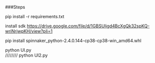 ###Steps

pip install -r requirements.txt

install sdk 
https://drive.google.com/file/d/1GBSUljgd4BcXgQk32spKQ-wriNrjwpKH/view?pli=1

pip install spinnaker_python-2.4.0.144-cp38-cp38-win_amd64.whl

python UI.py  
////////
python UI2.py  